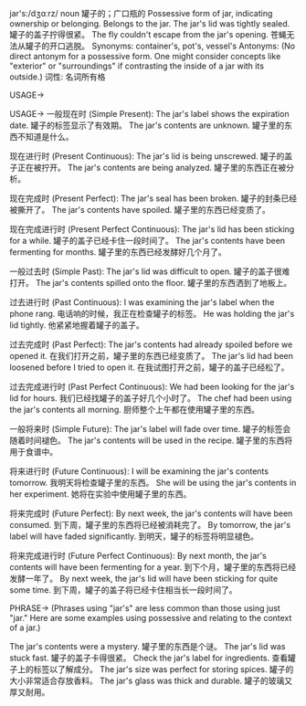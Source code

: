 jar's:/dʒɑːrz/
noun
罐子的；广口瓶的
Possessive form of jar, indicating ownership or belonging.  Belongs to the jar.
The jar's lid was tightly sealed.  罐子的盖子拧得很紧。
The fly couldn't escape from the jar's opening.  苍蝇无法从罐子的开口逃脱。
Synonyms: container's, pot's, vessel's
Antonyms: (No direct antonym for a possessive form.  One might consider concepts like "exterior" or "surroundings" if contrasting the inside of a jar with its outside.)
词性: 名词所有格

USAGE->

USAGE->
一般现在时 (Simple Present):
The jar's label shows the expiration date. 罐子的标签显示了有效期。
The jar's contents are unknown.  罐子里的东西不知道是什么。


现在进行时 (Present Continuous):
The jar's lid is being unscrewed.  罐子的盖子正在被拧开。
The jar's contents are being analyzed. 罐子里的东西正在被分析。


现在完成时 (Present Perfect):
The jar's seal has been broken.  罐子的封条已经被撕开了。
The jar's contents have spoiled. 罐子里的东西已经变质了。


现在完成进行时 (Present Perfect Continuous):
The jar's lid has been sticking for a while. 罐子的盖子已经卡住一段时间了。
The jar's contents have been fermenting for months.  罐子里的东西已经发酵好几个月了。


一般过去时 (Simple Past):
The jar's lid was difficult to open.  罐子的盖子很难打开。
The jar's contents spilled onto the floor. 罐子里的东西洒到了地板上。


过去进行时 (Past Continuous):
I was examining the jar's label when the phone rang. 电话响的时候，我正在检查罐子的标签。
He was holding the jar's lid tightly. 他紧紧地握着罐子的盖子。


过去完成时 (Past Perfect):
The jar's contents had already spoiled before we opened it.  在我们打开之前，罐子里的东西已经变质了。
The jar's lid had been loosened before I tried to open it. 在我试图打开之前，罐子的盖子已经松了。


过去完成进行时 (Past Perfect Continuous):
We had been looking for the jar's lid for hours.  我们已经找罐子的盖子好几个小时了。
The chef had been using the jar's contents all morning.  厨师整个上午都在使用罐子里的东西。


一般将来时 (Simple Future):
The jar's label will fade over time.  罐子的标签会随着时间褪色。
The jar's contents will be used in the recipe.  罐子里的东西将用于食谱中。


将来进行时 (Future Continuous):
I will be examining the jar's contents tomorrow.  我明天将检查罐子里的东西。
She will be using the jar's contents in her experiment.  她将在实验中使用罐子里的东西。


将来完成时 (Future Perfect):
By next week, the jar's contents will have been consumed.  到下周，罐子里的东西将已经被消耗完了。
By tomorrow, the jar's label will have faded significantly.  到明天，罐子的标签将明显褪色。


将来完成进行时 (Future Perfect Continuous):
By next month, the jar's contents will have been fermenting for a year.  到下个月，罐子里的东西将已经发酵一年了。
By next week, the jar's lid will have been sticking for quite some time. 到下周，罐子的盖子将已经卡住相当长一段时间了。


PHRASE->
(Phrases using "jar's" are less common than those using just "jar." Here are some examples using possessive and relating to the context of a jar.)

The jar's contents were a mystery. 罐子里的东西是个谜。
The jar's lid was stuck fast.  罐子的盖子卡得很紧。
Check the jar's label for ingredients.  查看罐子上的标签以了解成分。
The jar's size was perfect for storing spices.  罐子的大小非常适合存放香料。
The jar's glass was thick and durable. 罐子的玻璃又厚又耐用。 
